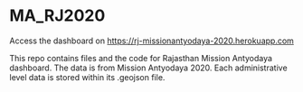 # MA_RJ2020

Access the dashboard on https://rj-missionantyodaya-2020.herokuapp.com

This repo contains files and the code for Rajasthan Mission Antyodaya dashboard. The data is from Mission Antyodaya 2020. Each administrative level data is stored within its .geojson file.
